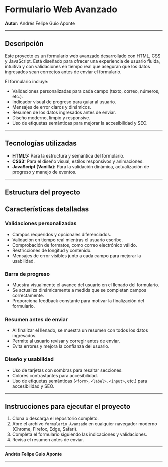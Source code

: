 
# Formulario Web Avanzado

**Autor:** Andrés Felipe Guio Aponte

---

## Descripción

Este proyecto es un formulario web avanzado desarrollado con HTML, CSS y JavaScript. Está diseñado para ofrecer una experiencia de usuario fluida, intuitiva y con validaciones en tiempo real que aseguran que los datos ingresados sean correctos antes de enviar el formulario.

El formulario incluye:

- Validaciones personalizadas para cada campo (texto, correo, números, etc.).
- Indicador visual de progreso para guiar al usuario.
- Mensajes de error claros y dinámicos.
- Resumen de los datos ingresados antes de enviar.
- Diseño moderno, limpio y responsive.
- Uso de etiquetas semánticas para mejorar la accesibilidad y SEO.

---

## Tecnologías utilizadas

- **HTML5:** Para la estructura y semántica del formulario.
- **CSS3:** Para el diseño visual, estilos responsivos y animaciones.
- **JavaScript (Vanilla):** Para la validación dinámica, actualización de progreso y manejo de eventos.

---

## Estructura del proyecto

## Características detalladas

### Validaciones personalizadas

- Campos requeridos y opcionales diferenciados.
- Validación en tiempo real mientras el usuario escribe.
- Comprobación de formatos, como correo electrónico válido.
- Restricciones de longitud y contenido.
- Mensajes de error visibles junto a cada campo para mejorar la usabilidad.

### Barra de progreso

- Muestra visualmente el avance del usuario en el llenado del formulario.
- Se actualiza dinámicamente a medida que se completan campos correctamente.
- Proporciona feedback constante para motivar la finalización del formulario.

### Resumen antes de enviar

- Al finalizar el llenado, se muestra un resumen con todos los datos ingresados.
- Permite al usuario revisar y corregir antes de enviar.
- Evita errores y mejora la confianza del usuario.

### Diseño y usabilidad

- Uso de tarjetas con sombras para resaltar secciones.
- Colores contrastantes para accesibilidad.
- Uso de etiquetas semánticas (`<form>`, `<label>`, `<input>`, etc.) para accesibilidad y SEO.

---

## Instrucciones para ejecutar el proyecto

1. Clona o descarga el repositorio completo.
2. Abre el archivo `formulario_Avanzado` en cualquier navegador moderno (Chrome, Firefox, Edge, Safari).
3. Completa el formulario siguiendo las indicaciones y validaciones.
4. Revisa el resumen antes de enviar.

---

**Andrés Felipe Guio Aponte**

---

